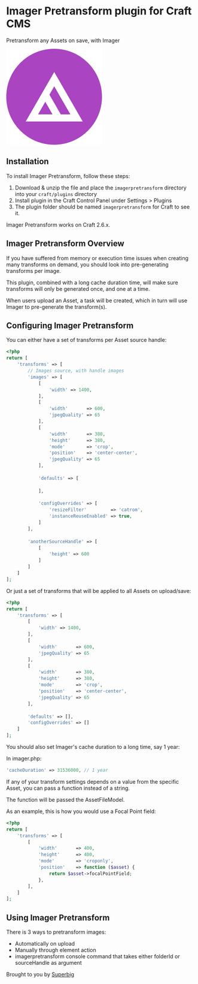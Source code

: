 # Imager Pretransform plugin for Craft CMS

Pretransform any Assets on save, with Imager

![Icon](resources/icon.png)

## Installation

To install Imager Pretransform, follow these steps:

1. Download & unzip the file and place the `imagerpretransform` directory into your `craft/plugins` directory
4. Install plugin in the Craft Control Panel under Settings > Plugins
5. The plugin folder should be named `imagerpretransform` for Craft to see it.

Imager Pretransform works on Craft 2.6.x.

## Imager Pretransform Overview

If you have suffered from memory or execution time issues when creating many transforms on demand, you should look into pre-generating transforms per image.

This plugin, combined with a long cache duration time, will make sure transforms will only be generated once, and one at a time.

When users upload an Asset, a task will be created, which in turn will use Imager to pre-generate the transform(s).

## Configuring Imager Pretransform

You can either have a set of transforms per Asset source handle:

```php
<?php
return [
    'transforms' => [
        // Images source, with handle images
        'images' => [
            [
                'width' => 1400,
            ],
            [
                'width'       => 600,
                'jpegQuality' => 65
            ],
            [
                'width'       => 380,
                'height'      => 380,
                'mode'        => 'crop',
                'position'    => 'center-center',
                'jpegQuality' => 65
            ],

            'defaults' => [

            ],

            'configOverrides' => [
                'resizeFilter'         => 'catrom',
                'instanceReuseEnabled' => true,
            ]
        ],

        'anotherSourceHandle' => [
            [
                'height' => 600
            ]
        ]
    ]
];
```

Or just a set of transforms that will be applied to all Assets on upload/save:

```php
<?php
return [
    'transforms' => [
        [
            'width' => 1400,
        ],
        [
            'width'       => 600,
            'jpegQuality' => 65
        ],
        [
            'width'       => 380,
            'height'      => 380,
            'mode'        => 'crop',
            'position'    => 'center-center',
            'jpegQuality' => 65
        ],

        'defaults' => [],
        'configOverrides' => []
    ]
];
```

You should also set Imager's cache duration to a long time, say 1 year:

In imager.php:

```php
'cacheDuration' => 31536000, // 1 year
```

If any of your transform settings depends on a value from the specific Asset, you can pass a function instead of a string.

The function will be passed the AssetFileModel.

As an example, this is how you would use a Focal Point field:

```php
<?php
return [
    'transforms' => [
        [
            'width'       => 400,
            'height'      => 400,
            'mode'        => 'croponly',
            'position'    => function ($asset) {
                return $asset->focalPointField;
            },
        ],
    ]
];
```

## Using Imager Pretransform

There is 3 ways to pretransform images:
- Automatically on upload
- Manually through element action
- imagerpretransform console command that takes either folderId or sourceHandle as argument


Brought to you by [Superbig](https://superbig.co)
